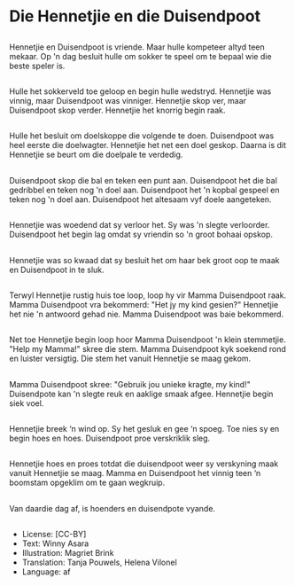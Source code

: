 # Die Hennetjie en die Duisendpoot

##
Hennetjie en Duisendpoot is vriende. Maar hulle kompeteer altyd teen mekaar. Op 'n dag besluit hulle om sokker te speel om te bepaal wie die beste speler is.

##
Hulle het sokkerveld toe geloop en begin hulle wedstryd. Hennetjie was vinnig, maar Duisendpoot was vinniger. Hennetjie skop ver, maar Duisendpoot skop verder. Hennetjie het knorrig begin raak.

##
Hulle het besluit om doelskoppe die volgende te doen. Duisendpoot was heel eerste die doelwagter. Hennetjie het net een doel geskop. Daarna is dit Hennetjie se beurt om die doelpale te verdedig.

##
Duisendpoot skop die bal en teken een punt aan. Duisendpoot het die bal gedribbel en teken nog 'n doel aan. Duisendpoot het 'n kopbal gespeel en teken nog 'n doel aan. Duisendpoot het altesaam vyf doele aangeteken.

##
Hennetjie was woedend dat sy verloor het. Sy was 'n slegte verloorder. Duisendpoot het begin lag omdat sy vriendin so 'n groot bohaai opskop.

##
Hennetjie was so kwaad dat sy besluit het om haar bek groot oop te maak en Duisendpoot in te sluk.

##
Terwyl Hennetjie rustig huis toe loop, loop hy vir Mamma Duisendpoot raak. Mamma Duisendpoot vra bekommerd: "Het jy my kind gesien?" Hennetjie het nie 'n antwoord gehad nie. Mamma Duisendpoot was baie bekommerd.

##
Net toe Hennetjie begin loop hoor Mamma Duisendpoot 'n klein stemmetjie. "Help my Mamma!" skree die stem. Mamma Duisendpoot kyk soekend rond en luister versigtig. Die stem het vanuit Hennetjie se maag gekom.

##
Mamma Duisendpoot skree: "Gebruik jou unieke kragte, my kind!" Duisendpote kan 'n slegte reuk en aaklige smaak afgee. Hennetjie begin siek voel.

##
Hennetjie breek ‘n wind op. Sy het gesluk en gee ‘n spoeg. Toe nies sy en begin hoes en hoes. Duisendpoot proe verskriklik sleg.

##
Hennetjie hoes en proes totdat die duisendpoot weer sy verskyning maak vanuit Hennetjie se maag. Mamma en Duisendpoot het vinnig teen ‘n boomstam opgeklim om te gaan wegkruip.

##
Van daardie dag af, is hoenders en duisendpote vyande.

##
* License: [CC-BY]
* Text: Winny Asara
* Illustration: Magriet Brink
* Translation: Tanja Pouwels, Helena Vilonel
* Language: af
